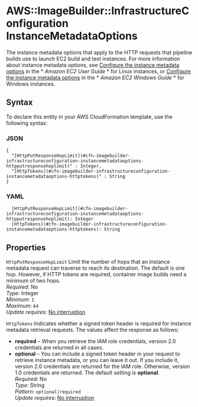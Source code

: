 # AWS::ImageBuilder::InfrastructureConfiguration InstanceMetadataOptions<a name="aws-properties-imagebuilder-infrastructureconfiguration-instancemetadataoptions"></a>

The instance metadata options that apply to the HTTP requests that pipeline builds use to launch EC2 build and test instances\. For more information about instance metadata options, see [Configure the instance metadata options](https://docs.aws.amazon.com/AWSEC2/latest/UserGuide/configuring-instance-metadata-options.html) in the * *Amazon EC2 User Guide* * for Linux instances, or [Configure the instance metadata options](https://docs.aws.amazon.com/AWSEC2/latest/WindowsGuide/configuring-instance-metadata-options.html) in the * *Amazon EC2 Windows Guide* * for Windows instances\.

## Syntax<a name="aws-properties-imagebuilder-infrastructureconfiguration-instancemetadataoptions-syntax"></a>

To declare this entity in your AWS CloudFormation template, use the following syntax:

### JSON<a name="aws-properties-imagebuilder-infrastructureconfiguration-instancemetadataoptions-syntax.json"></a>

```
{
  "[HttpPutResponseHopLimit](#cfn-imagebuilder-infrastructureconfiguration-instancemetadataoptions-httpputresponsehoplimit)" : Integer,
  "[HttpTokens](#cfn-imagebuilder-infrastructureconfiguration-instancemetadataoptions-httptokens)" : String
}
```

### YAML<a name="aws-properties-imagebuilder-infrastructureconfiguration-instancemetadataoptions-syntax.yaml"></a>

```
  [HttpPutResponseHopLimit](#cfn-imagebuilder-infrastructureconfiguration-instancemetadataoptions-httpputresponsehoplimit): Integer
  [HttpTokens](#cfn-imagebuilder-infrastructureconfiguration-instancemetadataoptions-httptokens): String
```

## Properties<a name="aws-properties-imagebuilder-infrastructureconfiguration-instancemetadataoptions-properties"></a>

`HttpPutResponseHopLimit`  <a name="cfn-imagebuilder-infrastructureconfiguration-instancemetadataoptions-httpputresponsehoplimit"></a>
Limit the number of hops that an instance metadata request can traverse to reach its destination\. The default is one hop\. However, if HTTP tokens are required, container image builds need a minimum of two hops\.  
*Required*: No  
*Type*: Integer  
*Minimum*: `1`  
*Maximum*: `64`  
*Update requires*: [No interruption](https://docs.aws.amazon.com/AWSCloudFormation/latest/UserGuide/using-cfn-updating-stacks-update-behaviors.html#update-no-interrupt)

`HttpTokens`  <a name="cfn-imagebuilder-infrastructureconfiguration-instancemetadataoptions-httptokens"></a>
Indicates whether a signed token header is required for instance metadata retrieval requests\. The values affect the response as follows:  
+  **required** – When you retrieve the IAM role credentials, version 2\.0 credentials are returned in all cases\.
+  **optional** – You can include a signed token header in your request to retrieve instance metadata, or you can leave it out\. If you include it, version 2\.0 credentials are returned for the IAM role\. Otherwise, version 1\.0 credentials are returned\.
The default setting is **optional**\.  
*Required*: No  
*Type*: String  
*Pattern*: `optional|required`  
*Update requires*: [No interruption](https://docs.aws.amazon.com/AWSCloudFormation/latest/UserGuide/using-cfn-updating-stacks-update-behaviors.html#update-no-interrupt)